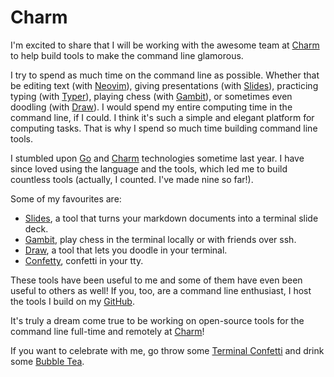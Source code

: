 # Charm

I'm excited to share that I will be working with the awesome team at [Charm](https://charm.sh) to help build tools to make the command line glamorous.

I try to spend as much time on the command line as possible. Whether that be editing text (with [Neovim](https://github.com/neovim/neovim)), giving presentations (with [Slides](https://github.com/maaslalani/slides)), practicing typing (with [Typer](https://github.com/maaslalani/typer)), playing chess (with [Gambit](https://github.com/maaslalani/gambit)), or sometimes even doodling (with [Draw](https://github.com/maaslalani/draw)). I would spend my entire computing time in the command line, if I could. I think it's such a simple and elegant platform for computing tasks. That is why I spend so much time building command line tools.

I stumbled upon [Go](https://go.dev) and [Charm](https://charm.sh) technologies sometime last year. I have since loved using the language and the tools, which led me to build countless tools (actually, I counted. I've made nine so far!).

Some of my favourites are:

* [Slides](https://github.com/maaslalani/slides), a tool that turns your markdown documents into a terminal slide deck.
* [Gambit](https://github.com/maaslalani/gambit), play chess in the terminal locally or with friends over ssh.
* [Draw](https://github.com/maaslalani/draw), a tool that lets you doodle in your terminal.
* [Confetty](https://github.com/maaslalani/confetty), confetti in your tty.

These tools have been useful to me and some of them have even been useful to others as well! If you, too, are a command line enthusiast, I host the tools I build on my [GitHub](https://github.com/maaslalani).

It's truly a dream come true to be working on open-source tools for the command line full-time and remotely at [Charm](https://charm.sh)!

If you want to celebrate with me, go throw some [Terminal Confetti](https://github.com/maaslalani/confetty) and drink some [Bubble Tea](https://github.com/charmbracelet/bubbletea).
